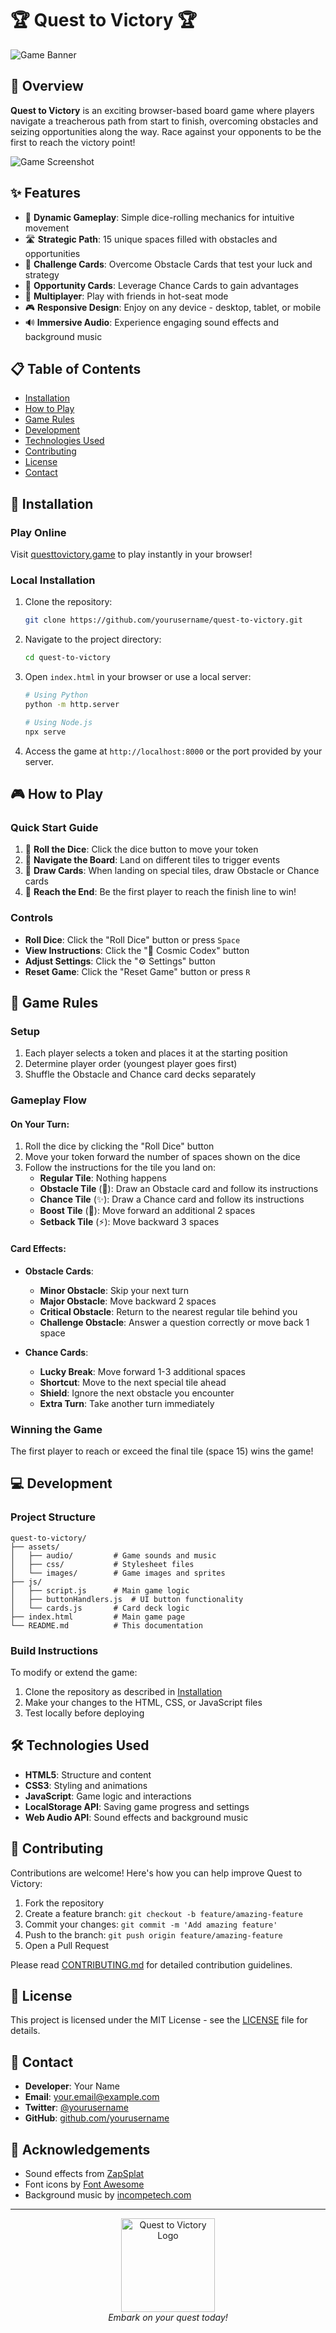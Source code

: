 # 🏆 Quest to Victory 🏆

![Game Banner](assets/images/game-banner.png)

## 🌟 Overview

**Quest to Victory** is an exciting browser-based board game where players navigate a treacherous path from start to finish, overcoming obstacles and seizing opportunities along the way. Race against your opponents to be the first to reach the victory point!

![Game Screenshot](assets/images/gameplay-screenshot.png)

## ✨ Features

- 🎲 **Dynamic Gameplay**: Simple dice-rolling mechanics for intuitive movement
- 🛣️ **Strategic Path**: 15 unique spaces filled with obstacles and opportunities
- 🧩 **Challenge Cards**: Overcome Obstacle Cards that test your luck and strategy
- 🎯 **Opportunity Cards**: Leverage Chance Cards to gain advantages
- 👥 **Multiplayer**: Play with friends in hot-seat mode
- 🎮 **Responsive Design**: Enjoy on any device - desktop, tablet, or mobile
- 🔊 **Immersive Audio**: Experience engaging sound effects and background music

## 📋 Table of Contents

- [Installation](#-installation)
- [How to Play](#-how-to-play)
- [Game Rules](#-game-rules)
- [Development](#-development)
- [Technologies Used](#-technologies-used)
- [Contributing](#-contributing)
- [License](#-license)
- [Contact](#-contact)

## 🚀 Installation

### Play Online

Visit [questtovictory.game](https://questtovictory.game) to play instantly in your browser!

### Local Installation

1. Clone the repository:
   ```bash
   git clone https://github.com/yourusername/quest-to-victory.git
   ```

2. Navigate to the project directory:
   ```bash
   cd quest-to-victory
   ```

3. Open `index.html` in your browser or use a local server:
   ```bash
   # Using Python
   python -m http.server
   
   # Using Node.js
   npx serve
   ```

4. Access the game at `http://localhost:8000` or the port provided by your server.

## 🎮 How to Play

### Quick Start Guide

1. 🎲 **Roll the Dice**: Click the dice button to move your token
2. 🧭 **Navigate the Board**: Land on different tiles to trigger events
3. 📝 **Draw Cards**: When landing on special tiles, draw Obstacle or Chance cards
4. 🏁 **Reach the End**: Be the first player to reach the finish line to win!

### Controls

- **Roll Dice**: Click the "Roll Dice" button or press `Space`
- **View Instructions**: Click the "📜 Cosmic Codex" button
- **Adjust Settings**: Click the "⚙️ Settings" button
- **Reset Game**: Click the "Reset Game" button or press `R`

## 📜 Game Rules

### Setup

1. Each player selects a token and places it at the starting position
2. Determine player order (youngest player goes first)
3. Shuffle the Obstacle and Chance card decks separately

### Gameplay Flow

#### On Your Turn:

1. Roll the dice by clicking the "Roll Dice" button
2. Move your token forward the number of spaces shown on the dice
3. Follow the instructions for the tile you land on:
   - **Regular Tile**: Nothing happens
   - **Obstacle Tile** (🚧): Draw an Obstacle card and follow its instructions
   - **Chance Tile** (✨): Draw a Chance card and follow its instructions
   - **Boost Tile** (🚀): Move forward an additional 2 spaces
   - **Setback Tile** (⚡): Move backward 3 spaces

#### Card Effects:

- **Obstacle Cards**:
  - **Minor Obstacle**: Skip your next turn
  - **Major Obstacle**: Move backward 2 spaces
  - **Critical Obstacle**: Return to the nearest regular tile behind you
  - **Challenge Obstacle**: Answer a question correctly or move back 1 space

- **Chance Cards**:
  - **Lucky Break**: Move forward 1-3 additional spaces
  - **Shortcut**: Move to the next special tile ahead
  - **Shield**: Ignore the next obstacle you encounter
  - **Extra Turn**: Take another turn immediately

### Winning the Game

The first player to reach or exceed the final tile (space 15) wins the game!

## 💻 Development

### Project Structure

```
quest-to-victory/
├── assets/
│   ├── audio/         # Game sounds and music
│   ├── css/           # Stylesheet files
│   └── images/        # Game images and sprites
├── js/
│   ├── script.js      # Main game logic
│   ├── buttonHandlers.js  # UI button functionality
│   └── cards.js       # Card deck logic
├── index.html         # Main game page
└── README.md          # This documentation
```

### Build Instructions

To modify or extend the game:

1. Clone the repository as described in [Installation](#-installation)
2. Make your changes to the HTML, CSS, or JavaScript files
3. Test locally before deploying

## 🛠️ Technologies Used

- **HTML5**: Structure and content
- **CSS3**: Styling and animations
- **JavaScript**: Game logic and interactions
- **LocalStorage API**: Saving game progress and settings
- **Web Audio API**: Sound effects and background music

## 🤝 Contributing

Contributions are welcome! Here's how you can help improve Quest to Victory:

1. Fork the repository
2. Create a feature branch: `git checkout -b feature/amazing-feature`
3. Commit your changes: `git commit -m 'Add amazing feature'`
4. Push to the branch: `git push origin feature/amazing-feature`
5. Open a Pull Request

Please read [CONTRIBUTING.md](CONTRIBUTING.md) for detailed contribution guidelines.

## 📝 License

This project is licensed under the MIT License - see the [LICENSE](LICENSE) file for details.

## 📧 Contact

- **Developer**: Your Name
- **Email**: your.email@example.com
- **Twitter**: [@yourusername](https://twitter.com/yourusername)
- **GitHub**: [github.com/yourusername](https://github.com/yourusername)

## 🌟 Acknowledgements

- Sound effects from [ZapSplat](https://www.zapsplat.com)
- Font icons by [Font Awesome](https://fontawesome.com)
- Background music by [incompetech.com](https://incompetech.com)

---

<p align="center">
  <img src="assets/images/game-logo-small.png" alt="Quest to Victory Logo" width="150">
  <br>
  <em>Embark on your quest today!</em>
</p>